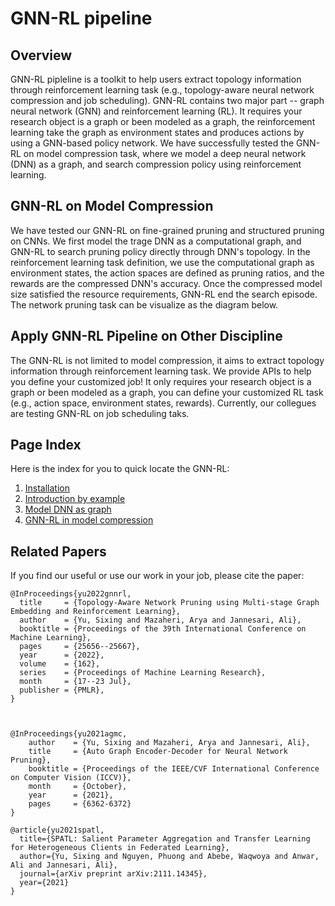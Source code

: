 # GNN-RL pipeline

## Overview

GNN-RL pipleline is a toolkit to help users extract topology information through reinforcement learning task (e.g., topology-aware neural network compression and job scheduling).
GNN-RL contains two major part -- graph neural network (GNN) and reinforcement learning (RL). It requires your research object is a graph or been modeled as a graph, the reinforcement learning take the graph as environment states and produces actions by using a GNN-based policy network.
We have successfully tested the GNN-RL on model compression task, where we model a deep neural network (DNN) as a graph, and search compression policy using reinforcement learning.


## GNN-RL on Model Compression

We have tested our GNN-RL on fine-grained pruning and structured pruning on CNNs.
We first model the trage DNN as a computational graph, and GNN-RL to search pruning policy directly through DNN's topology. In the reinforcement learning task definition, we use the computational graph as environment states, the action spaces are defined as pruning ratios, and the rewards are the compressed DNN's accuracy. Once the compressed model size satisfied the resource requirements, GNN-RL end the search episode. The network pruning task can be visualize as the diagram below.


## Apply GNN-RL Pipeline on Other Discipline
The GNN-RL is not limited to model compression, it aims to extract topology information through reinforcement learning task.
We provide APIs to help you define your customized job!  It only requires your research object is a graph or been modeled as a graph, you can define your customized RL task (e.g., action space, environment states, rewards). Currently, our collegues are testing GNN-RL on job scheduling taks.


## Page Index
Here is the index for you to quick locate the GNN-RL:

1. [Installation](installation.md)
2. [Introduction by example](intro.md)
3. [Model DNN as graph](graph/example.md)
4. [GNN-RL in model compression](compression/pruning.md)


## Related Papers
If you find our useful or use our work in your job, please cite the paper:



    @InProceedings{yu2022gnnrl,
      title     = {Topology-Aware Network Pruning using Multi-stage Graph Embedding and Reinforcement Learning},
      author    = {Yu, Sixing and Mazaheri, Arya and Jannesari, Ali},
      booktitle = {Proceedings of the 39th International Conference on Machine Learning},
      pages     = {25656--25667},
      year      = {2022},
      volume    = {162},
      series    = {Proceedings of Machine Learning Research},
      month     = {17--23 Jul},
      publisher = {PMLR},
    }


    
    @InProceedings{yu2021agmc,
        author    = {Yu, Sixing and Mazaheri, Arya and Jannesari, Ali},
        title     = {Auto Graph Encoder-Decoder for Neural Network Pruning},
        booktitle = {Proceedings of the IEEE/CVF International Conference on Computer Vision (ICCV)},
        month     = {October},
        year      = {2021},
        pages     = {6362-6372}
    }

    @article{yu2021spatl,
      title={SPATL: Salient Parameter Aggregation and Transfer Learning for Heterogeneous Clients in Federated Learning},
      author={Yu, Sixing and Nguyen, Phuong and Abebe, Waqwoya and Anwar, Ali and Jannesari, Ali},
      journal={arXiv preprint arXiv:2111.14345},
      year={2021}
    }
